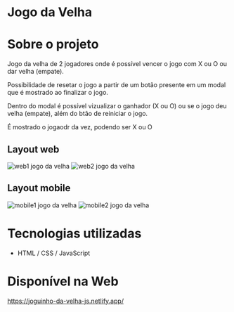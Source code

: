 # Jogo da Velha

# Sobre o projeto

<p>Jogo da velha de 2 jogadores onde é possível vencer o jogo com X ou O ou dar velha (empate).</p> 

<p>Possibilidade de resetar o jogo a partir de um botão presente em um modal que é mostrado ao finalizar o jogo.</p>

<p>Dentro do modal é possível vizualizar o ganhador (X ou O) ou se o jogo deu velha (empate), além do btão de reiniciar o jogo.</p>

<p>É mostrado o jogaodr da vez, podendo ser X ou O</p>

## Layout web
![web1 jogo da velha](https://user-images.githubusercontent.com/101361194/208979170-f5e727c7-dc87-4331-84f8-bea800faf7a0.png)
![web2 jogo da velha](https://user-images.githubusercontent.com/101361194/208979220-f8313fed-1f1a-4b6f-8af6-15a234edabe3.png)

## Layout mobile
![mobile1 jogo da velha](https://user-images.githubusercontent.com/101361194/208979911-cf13d4fe-6759-4a08-b7ab-c58e622b7ae6.png)
![mobile2 jogo da velha](https://user-images.githubusercontent.com/101361194/208979955-f077a152-af31-4b1d-aa25-af622c37aef4.png)

# Tecnologias utilizadas
- HTML / CSS / JavaScript

# Disponível na Web
https://joguinho-da-velha-js.netlify.app/


